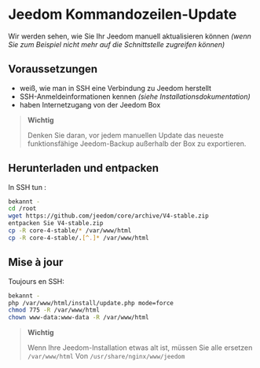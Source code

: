 # Jeedom Kommandozeilen-Update

Wir werden sehen, wie Sie Ihr Jeedom manuell aktualisieren können *(wenn Sie zum Beispiel nicht mehr auf die Schnittstelle zugreifen können)*

## Voraussetzungen

-   weiß, wie man in SSH eine Verbindung zu Jeedom herstellt
-   SSH-Anmeldeinformationen kennen *(siehe Installationsdokumentation)*
-   haben Internetzugang von der Jeedom Box

> **Wichtig**
>
> Denken Sie daran, vor jedem manuellen Update das neueste funktionsfähige Jeedom-Backup außerhalb der Box zu exportieren.

## Herunterladen und entpacken

In SSH tun :

````bash
bekannt -
cd /root
wget https://github.com/jeedom/core/archive/V4-stable.zip
entpacken Sie V4-stable.zip
cp -R core-4-stable/* /var/www/html
cp -R core-4-stable/.[^.]* /var/www/html
````

## Mise à jour

Toujours en SSH:

````bash
bekannt -
php /var/www/html/install/update.php mode=force
chmod 775 -R /var/www/html
chown www-data:www-data -R /var/www/html
````

> **Wichtig**
>
> Wenn Ihre Jeedom-Installation etwas alt ist, müssen Sie alle ersetzen ``/var/www/html`` Von ``/usr/share/nginx/www/jeedom``
